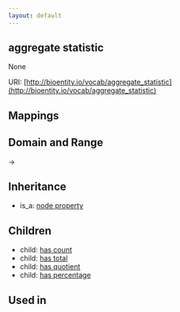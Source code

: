 ```yaml
---
layout: default
---
```


## aggregate statistic


None

URI: [http://bioentity.io/vocab/aggregate_statistic](http://bioentity.io/vocab/aggregate_statistic)
## Mappings


## Domain and Range

 -> 

## Inheritance

 *  is_a: [node property](node_property.html)

## Children

 *  child: [has count](has_count.html)
 *  child: [has total](has_total.html)
 *  child: [has quotient](has_quotient.html)
 *  child: [has percentage](has_percentage.html)

## Used in

